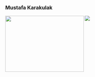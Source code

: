 ### Mustafa Karakulak
<div>
  <img src="https://media0.giphy.com/media/v1.Y2lkPTc5MGI3NjExamJjcjJicTM5NHpxcWczNXZwMmZ0cWFnMHY1dng0YWFmMDNqaW9zZSZlcD12MV9pbnRlcm5hbF9naWZfYnlfaWQmY3Q9Zw/2IudUHdI075HL02Pkk/giphy.gif" align="left" height="177" width="250" >
</div>
<div align=left content=center>
  <img src="https://github-readme-stats.vercel.app/api?username=mustafakarakulak&show_icons=true&count_private=true&theme=dark" />
</div>
<!---
mustafakarakulak/mustafakarakulak is a ✨ special ✨ repository because its `README.md` (this file) appears on your GitHub profile.
You can click the Preview link to take a look at your changes.
--->
